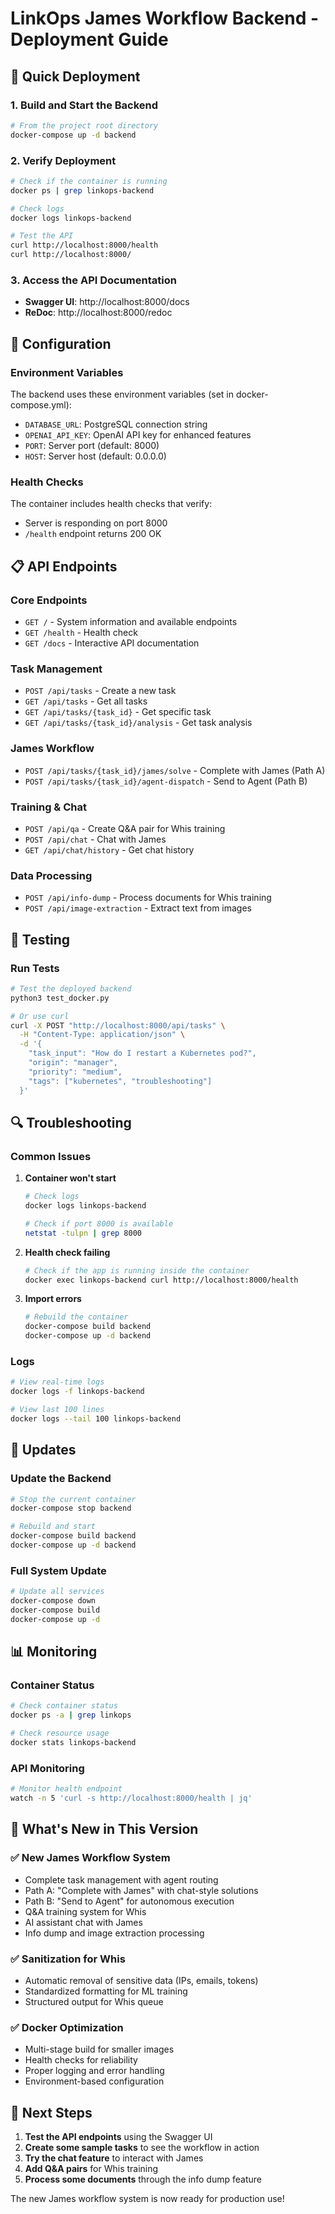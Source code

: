 # LinkOps James Workflow Backend - Deployment Guide

## 🚀 Quick Deployment

### 1. Build and Start the Backend
```bash
# From the project root directory
docker-compose up -d backend
```

### 2. Verify Deployment
```bash
# Check if the container is running
docker ps | grep linkops-backend

# Check logs
docker logs linkops-backend

# Test the API
curl http://localhost:8000/health
curl http://localhost:8000/
```

### 3. Access the API Documentation
- **Swagger UI**: http://localhost:8000/docs
- **ReDoc**: http://localhost:8000/redoc

## 🔧 Configuration

### Environment Variables
The backend uses these environment variables (set in docker-compose.yml):

- `DATABASE_URL`: PostgreSQL connection string
- `OPENAI_API_KEY`: OpenAI API key for enhanced features
- `PORT`: Server port (default: 8000)
- `HOST`: Server host (default: 0.0.0.0)

### Health Checks
The container includes health checks that verify:
- Server is responding on port 8000
- `/health` endpoint returns 200 OK

## 📋 API Endpoints

### Core Endpoints
- `GET /` - System information and available endpoints
- `GET /health` - Health check
- `GET /docs` - Interactive API documentation

### Task Management
- `POST /api/tasks` - Create a new task
- `GET /api/tasks` - Get all tasks
- `GET /api/tasks/{task_id}` - Get specific task
- `GET /api/tasks/{task_id}/analysis` - Get task analysis

### James Workflow
- `POST /api/tasks/{task_id}/james/solve` - Complete with James (Path A)
- `POST /api/tasks/{task_id}/agent-dispatch` - Send to Agent (Path B)

### Training & Chat
- `POST /api/qa` - Create Q&A pair for Whis training
- `POST /api/chat` - Chat with James
- `GET /api/chat/history` - Get chat history

### Data Processing
- `POST /api/info-dump` - Process documents for Whis training
- `POST /api/image-extraction` - Extract text from images

## 🧪 Testing

### Run Tests
```bash
# Test the deployed backend
python3 test_docker.py

# Or use curl
curl -X POST "http://localhost:8000/api/tasks" \
  -H "Content-Type: application/json" \
  -d '{
    "task_input": "How do I restart a Kubernetes pod?",
    "origin": "manager",
    "priority": "medium",
    "tags": ["kubernetes", "troubleshooting"]
  }'
```

## 🔍 Troubleshooting

### Common Issues

1. **Container won't start**
   ```bash
   # Check logs
   docker logs linkops-backend
   
   # Check if port 8000 is available
   netstat -tulpn | grep 8000
   ```

2. **Health check failing**
   ```bash
   # Check if the app is running inside the container
   docker exec linkops-backend curl http://localhost:8000/health
   ```

3. **Import errors**
   ```bash
   # Rebuild the container
   docker-compose build backend
   docker-compose up -d backend
   ```

### Logs
```bash
# View real-time logs
docker logs -f linkops-backend

# View last 100 lines
docker logs --tail 100 linkops-backend
```

## 🔄 Updates

### Update the Backend
```bash
# Stop the current container
docker-compose stop backend

# Rebuild and start
docker-compose build backend
docker-compose up -d backend
```

### Full System Update
```bash
# Update all services
docker-compose down
docker-compose build
docker-compose up -d
```

## 📊 Monitoring

### Container Status
```bash
# Check container status
docker ps -a | grep linkops

# Check resource usage
docker stats linkops-backend
```

### API Monitoring
```bash
# Monitor health endpoint
watch -n 5 'curl -s http://localhost:8000/health | jq'
```

## 🎯 What's New in This Version

### ✅ New James Workflow System
- Complete task management with agent routing
- Path A: "Complete with James" with chat-style solutions
- Path B: "Send to Agent" for autonomous execution
- Q&A training system for Whis
- AI assistant chat with James
- Info dump and image extraction processing

### ✅ Sanitization for Whis
- Automatic removal of sensitive data (IPs, emails, tokens)
- Standardized formatting for ML training
- Structured output for Whis queue

### ✅ Docker Optimization
- Multi-stage build for smaller images
- Health checks for reliability
- Proper logging and error handling
- Environment-based configuration

## 🚀 Next Steps

1. **Test the API endpoints** using the Swagger UI
2. **Create some sample tasks** to see the workflow in action
3. **Try the chat feature** to interact with James
4. **Add Q&A pairs** for Whis training
5. **Process some documents** through the info dump feature

The new James workflow system is now ready for production use! 